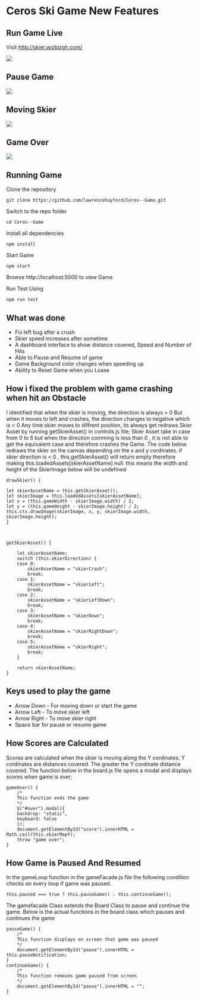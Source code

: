 # Ceros Ski Game New Features

## Run Game Live

Visit http://skier.wizbizgh.com/

![](http://wizbizgh.com/skier_images/img1.png)

## Pause Game

![](http://wizbizgh.com/skier_images/img2.png)

## Moving Skier

![](http://wizbizgh.com/skier_images/img3.png)

## Game Over

![](http://wizbizgh.com/skier_images/img4.png)

## Running Game

Clone the repository

    git clone https://github.com/lawrencehayford/Ceros--Game.git

Switch to the repo folder

    cd Ceros--Game

Install all dependencies

    npm install

Start Game

    npm start

Browse http://localhost:5000 to view Game

Run Test Using

    npm run test

## What was done

- Fix left bug after a crush
- Skier speed increases after sometime
- A dashboard interface to show distance covered, Speed and Number of Hits
- Able to Pause and Resume of game
- Game Background color changes when speeding up
- Ability to Reset Game when you Loase

## How i fixed the problem with game crashing when hit an Obstacle

I identified that when the skier is moving, the direction is always > 0
But when it moves to left and crashes, the direction changes to negative which is < 0
Any time skier moves to diffrent position, its always get redraws Skier Asset by running getSkierAsset() in controls.js file;
Skier Asset take in case from 0 to 5 but when the direction comming is less than 0 , it is not able to
get the equivalent case and therefore crashes the Game. The code below redraws the skier on the canvas depending on
the x and y cordinates. if skier direction is < 0 , this.getSkierAsset() will return empty therefore making this.loadedAssets[skierAssetName] null. this means the width and height of the SkierImage below will be undefined

    drawSkier() {

    let skierAssetName = this.getSkierAsset();
    let skierImage = this.loadedAssets[skierAssetName];
    let x = (this.gameWidth - skierImage.width) / 2;
    let y = (this.gameHeight - skierImage.height) / 2;
    this.ctx.drawImage(skierImage, x, y, skierImage.width, skierImage.height);
    }



    getSkierAsset() {

        let skierAssetName;
        switch (this.skierDirection) {
        case 0:
            skierAssetName = "skierCrash";
            break;
        case 1:
            skierAssetName = "skierLeft";
            break;
        case 2:
            skierAssetName = "skierLeftDown";
            break;
        case 3:
            skierAssetName = "skierDown";
            break;
        case 4:
            skierAssetName = "skierRightDown";
            break;
        case 5:
            skierAssetName = "skierRight";
            break;
        }

        return skierAssetName;
    }

## Keys used to play the game

- Arrow Down - For moving down or start the game
- Arrow Left - To move skier left
- Arrow Right - To move skier right
- Space bar for pause or resume game

## How Scores are Calculated

Scores are calculated when the skier is moving along the Y cordinates. Y cordinates are distances covered. The greater the Y cordinate distance covered. The function below in the board.js file opens a modal and displays scores when game is over;

    gameOver() {
        /*
        This function ends the game
        */
        $("#over").modal({
        backdrop: "static",
        keyboard: false
        });
        document.getElementById("score").innerHTML = Math.ceil(this.skierMapY);
        throw "game over";
    }

## How Game is Paused And Resumed

In the gameLoop function in the gameFacade.js file the following condition checks on every loop if game was paused.

    this.paused === true ? this.pauseGame() : this.continueGame();

The gamefacade Class extends the Board Class to pause and continue the game. Below is the actual functions in the board class
which pauses and continues the game

    pauseGame() {
        /*
        This function displays on screen that game was paused
        */
        document.getElementById("pause").innerHTML = this.pauseNotification;
    }
    continueGame() {
        /*
        This function removes game paused from screen
        */
        document.getElementById("pause").innerHTML = "";
    }

